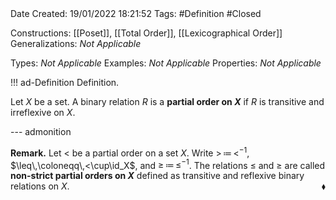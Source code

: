 <br />
<br />

Date Created: 19/01/2022 18:21:52
Tags: #Definition #Closed 

Constructions: [[Poset]], [[Total Order]], [[Lexicographical Order]]
Generalizations: _Not Applicable_

Types: _Not Applicable_
Examples: _Not Applicable_ 
Properties: _Not Applicable_

!!! ad-Definition Definition.

Let $X$ be a set. A binary relation $R$ is a **partial order on $X$** if $R$ is transitive and irreflexive on $X$.

--- admonition

**Remark.** Let $<$ be a partial order on a set $X$. Write $>\,\coloneqq\,<^{-1}$, $\leq\,\coloneqq\,<\cup\id_X$, and $\geq\,\coloneqq\,\leq^{-1}$. The relations $\leq$ and $\geq$ are called **non-strict partial orders on $X$** defined as transitive and reflexive binary relations on $X$.<span style="float:right;">$\blacklozenge$</span>
